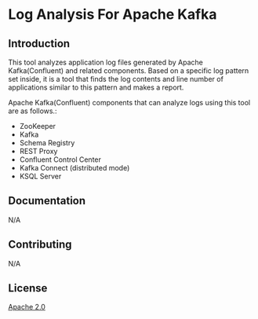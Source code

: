 # Log Analysis For Apache Kafka

## Introduction

This tool analyzes application log files generated by Apache Kafka(Confluent) and related components. Based on a specific log pattern set inside, it is a tool that finds the log contents and line number of applications similar to this pattern and makes a report.

Apache Kafka(Confluent) components that can analyze logs using this tool are as follows.:

* ZooKeeper
* Kafka
* Schema Registry
* REST Proxy
* Confluent Control Center
* Kafka Connect (distributed mode)
* KSQL Server

## Documentation

N/A

## Contributing

N/A

## License

[Apache 2.0](https://github.com/bleehouse/Log-Analysis-For-Kafka/blob/master/LICENSE.md)